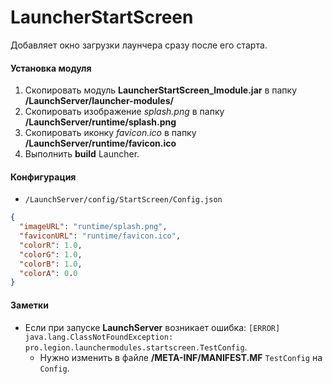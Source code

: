 # LauncherStartScreen

Добавляет окно загрузки лаунчера сразу после его старта.

#### Установка модуля

1. Скопировать модуль **LauncherStartScreen_lmodule.jar** в папку **/LaunchServer/launcher-modules/**
2. Скопировать изображение *splash.png* в папку **/LaunchServer/runtime/splash.png**
3. Скопировать иконку *favicon.ico* в папку **/LaunchServer/runtime/favicon.ico**
4. Выполнить **build** Launcher.

#### Конфигурация

- `/LaunchServer/config/StartScreen/Config.json`

```json
{
  "imageURL": "runtime/splash.png",
  "faviconURL": "runtime/favicon.ico",
  "colorR": 1.0,
  "colorG": 1.0,
  "colorB": 1.0,
  "colorA": 0.0
}
```

#### Заметки

- Если при запуске **LaunchServer** возникает
  ошибка: `[ERROR] java.lang.ClassNotFoundException: pro.legion.launchermodules.startscreen.TestConfig`.
    - Нужно изменить в файле **/META-INF/MANIFEST.MF** `TestConfig` на `Config`.
